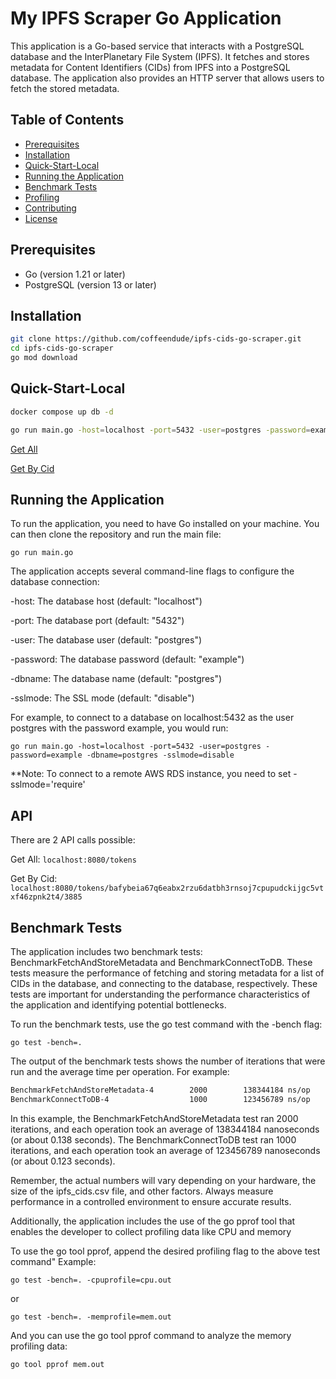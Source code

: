 # My IPFS Scraper Go Application

This application is a Go-based service that interacts with a PostgreSQL database and the InterPlanetary File System (IPFS). It fetches and stores metadata for Content Identifiers (CIDs) from IPFS into a PostgreSQL database. The application also provides an HTTP server that allows users to fetch the stored metadata.

## Table of Contents

- [Prerequisites](#prerequisites)
- [Installation](#installation)
- [Quick-Start-Local](#quick-start-local)
- [Running the Application](#running-the-application)
- [Benchmark Tests](#benchmark-tests)
- [Profiling](#profiling)
- [Contributing](#contributing)
- [License](#license)

## Prerequisites

- Go (version 1.21 or later)
- PostgreSQL (version 13 or later)

## Installation

```bash
git clone https://github.com/coffeendude/ipfs-cids-go-scraper.git
cd ipfs-cids-go-scraper
go mod download
```

## Quick-Start-Local

```bash
docker compose up db -d

go run main.go -host=localhost -port=5432 -user=postgres -password=example -dbname=postgres -sslmode=disable
```
[Get All](http://localhost:8080/tokens)

[Get By Cid](http://localhost:8080/tokens/bafybeia67q6eabx2rzu6datbh3rnsoj7cpupudckijgc5vtxf46zpnk2t4/3885)


## Running the Application
To run the application, you need to have Go installed on your machine. You can then clone the repository and run the main file:

`go run main.go`

The application accepts several command-line flags to configure the database connection:

-host: The database host (default: "localhost")

-port: The database port (default: "5432")

-user: The database user (default: "postgres")

-password: The database password (default: "example")

-dbname: The database name (default: "postgres")


-sslmode: The SSL mode (default: "disable")

For example, to connect to a database on localhost:5432 as the user postgres with the password example, you would run:

`go run main.go -host=localhost -port=5432 -user=postgres -password=example -dbname=postgres -sslmode=disable`

**Note: To connect to a remote AWS RDS instance, you need to set -sslmode='require'


## API
There are 2 API calls possible:

Get All:
`localhost:8080/tokens`

Get By Cid:
`localhost:8080/tokens/bafybeia67q6eabx2rzu6datbh3rnsoj7cpupudckijgc5vtxf46zpnk2t4/3885`

## Benchmark Tests
The application includes two benchmark tests: BenchmarkFetchAndStoreMetadata and BenchmarkConnectToDB. These tests measure the performance of fetching and storing metadata for a list of CIDs in the database, and connecting to the database, respectively. These tests are important for understanding the performance characteristics of the application and identifying potential bottlenecks.

To run the benchmark tests, use the go test command with the -bench flag:

`go test -bench=.`

The output of the benchmark tests shows the number of iterations that were run and the average time per operation. For example:

```bash
BenchmarkFetchAndStoreMetadata-4   	    2000	    138344184 ns/op
BenchmarkConnectToDB-4             	    1000	    123456789 ns/op
```

In this example, the BenchmarkFetchAndStoreMetadata test ran 2000 iterations, and each operation took an average of 138344184 nanoseconds (or about 0.138 seconds). The BenchmarkConnectToDB test ran 1000 iterations, and each operation took an average of 123456789 nanoseconds (or about 0.123 seconds).

Remember, the actual numbers will vary depending on your hardware, the size of the ipfs_cids.csv file, and other factors. Always measure performance in a controlled environment to ensure accurate results.

Additionally, the application includes the use of the go pprof tool that enables the developer to collect profiling data like CPU and memory

To use the go tool pprof, append the desired profiling flag to the above test command"
Example:

`go test -bench=. -cpuprofile=cpu.out` 

or

`go test -bench=. -memprofile=mem.out`

And you can use the go tool pprof command to analyze the memory profiling data:

`go tool pprof mem.out`